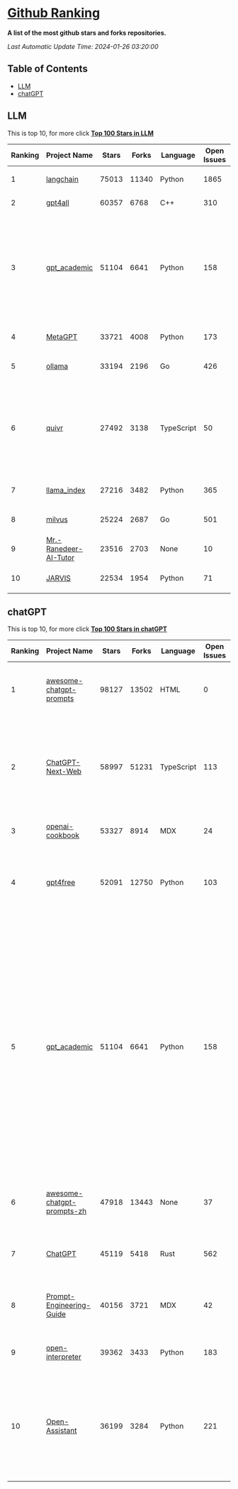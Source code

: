 [Github Ranking](./README.md)
==========

**A list of the most github stars and forks repositories.**

*Last Automatic Update Time: 2024-01-26 03:20:00*

## Table of Contents
 * [LLM](#LLM)
 * [chatGPT](#chatGPT)

## LLM

This is top 10, for more click **[Top 100 Stars in LLM](Top100/LLM.md)**

| Ranking | Project Name | Stars | Forks | Language | Open Issues | Description | Last Commit |
| ------- | ------------ | ----- | ----- | -------- | ----------- | ----------- | ----------- |
| 1 | [langchain](https://github.com/langchain-ai/langchain) | 75013 | 11340 | Python | 1865 | ⚡ Building applications with LLMs through composability ⚡ | 2024-01-26T03:19:17Z |
| 2 | [gpt4all](https://github.com/nomic-ai/gpt4all) | 60357 | 6768 | C++ | 310 | gpt4all: open-source LLM chatbots that you can run anywhere | 2024-01-25T22:21:07Z |
| 3 | [gpt_academic](https://github.com/binary-husky/gpt_academic) | 51104 | 6641 | Python | 158 | 为GPT/GLM等LLM大语言模型提供实用化交互接口，特别优化论文阅读/润色/写作体验，模块化设计，支持自定义快捷按钮&函数插件，支持Python和C++等项目剖析&自译解功能，PDF/LaTex论文翻译&总结功能，支持并行问询多种LLM模型，支持chatglm3等本地模型。接入通义千问, deepseekcoder, 讯飞星火, 文心一言, llama2, rwkv, claude2, moss等。 | 2024-01-25T14:42:23Z |
| 4 | [MetaGPT](https://github.com/geekan/MetaGPT) | 33721 | 4008 | Python | 173 | 🌟 The Multi-Agent Framework: Given one line Requirement, return PRD, Design, Tasks, Repo | 2024-01-25T09:36:16Z |
| 5 | [ollama](https://github.com/ollama/ollama) | 33194 | 2196 | Go | 426 | Get up and running with Llama 2, Mistral, and other large language models locally. | 2024-01-26T01:52:46Z |
| 6 | [quivr](https://github.com/StanGirard/quivr) | 27492 | 3138 | TypeScript | 50 | Your GenAI Second Brain 🧠  A personal productivity assistant (RAG) ⚡️🤖 Chat with your docs (PDF, CSV, ...)  & apps using Langchain, GPT 3.5 / 4 turbo, Private, Anthropic, VertexAI, Ollama, LLMs, that you can share with users !  Local & Private alternative to OpenAI GPTs & ChatGPT powered by retrieval-augmented generation. | 2024-01-26T02:57:43Z |
| 7 | [llama_index](https://github.com/run-llama/llama_index) | 27216 | 3482 | Python | 365 | LlamaIndex (formerly GPT Index) is a data framework for your LLM applications | 2024-01-26T02:30:26Z |
| 8 | [milvus](https://github.com/milvus-io/milvus) | 25224 | 2687 | Go | 501 | A cloud-native vector database, storage for next generation AI applications | 2024-01-26T03:07:02Z |
| 9 | [Mr.-Ranedeer-AI-Tutor](https://github.com/JushBJJ/Mr.-Ranedeer-AI-Tutor) | 23516 | 2703 | None | 10 | A GPT-4 AI Tutor Prompt for customizable personalized learning experiences. | 2023-11-18T21:18:14Z |
| 10 | [JARVIS](https://github.com/microsoft/JARVIS) | 22534 | 1954 | Python | 71 | JARVIS, a system to connect LLMs with ML community. Paper: https://arxiv.org/pdf/2303.17580.pdf | 2024-01-15T03:26:37Z |


## chatGPT

This is top 10, for more click **[Top 100 Stars in chatGPT](Top100/chatGPT.md)**

| Ranking | Project Name | Stars | Forks | Language | Open Issues | Description | Last Commit |
| ------- | ------------ | ----- | ----- | -------- | ----------- | ----------- | ----------- |
| 1 | [awesome-chatgpt-prompts](https://github.com/f/awesome-chatgpt-prompts) | 98127 | 13502 | HTML | 0 | This repo includes ChatGPT prompt curation to use ChatGPT better. | 2024-01-25T10:21:39Z |
| 2 | [ChatGPT-Next-Web](https://github.com/ChatGPTNextWeb/ChatGPT-Next-Web) | 58997 | 51231 | TypeScript | 113 | A cross-platform ChatGPT/Gemini UI (Web / PWA / Linux / Win / MacOS). 一键拥有你自己的跨平台 ChatGPT/Gemini 应用。 | 2024-01-26T02:52:07Z |
| 3 | [openai-cookbook](https://github.com/openai/openai-cookbook) | 53327 | 8914 | MDX | 24 | Examples and guides for using the OpenAI API | 2024-01-26T00:13:52Z |
| 4 | [gpt4free](https://github.com/xtekky/gpt4free) | 52091 | 12750 | Python | 103 | The official gpt4free repository \| various collection of powerful language models | 2024-01-25T19:31:10Z |
| 5 | [gpt_academic](https://github.com/binary-husky/gpt_academic) | 51104 | 6641 | Python | 158 | 为GPT/GLM等LLM大语言模型提供实用化交互接口，特别优化论文阅读/润色/写作体验，模块化设计，支持自定义快捷按钮&函数插件，支持Python和C++等项目剖析&自译解功能，PDF/LaTex论文翻译&总结功能，支持并行问询多种LLM模型，支持chatglm3等本地模型。接入通义千问, deepseekcoder, 讯飞星火, 文心一言, llama2, rwkv, claude2, moss等。 | 2024-01-25T14:42:23Z |
| 6 | [awesome-chatgpt-prompts-zh](https://github.com/PlexPt/awesome-chatgpt-prompts-zh) | 47918 | 13443 | None | 37 | ChatGPT 中文调教指南。各种场景使用指南。学习怎么让它听你的话。 | 2024-01-18T15:19:28Z |
| 7 | [ChatGPT](https://github.com/lencx/ChatGPT) | 45119 | 5418 | Rust | 562 | 🔮 ChatGPT Desktop Application (Mac, Windows and Linux) | 2024-01-19T18:18:00Z |
| 8 | [Prompt-Engineering-Guide](https://github.com/dair-ai/Prompt-Engineering-Guide) | 40156 | 3721 | MDX | 42 | 🐙 Guides, papers, lecture, notebooks and resources for prompt engineering | 2024-01-22T10:53:14Z |
| 9 | [open-interpreter](https://github.com/KillianLucas/open-interpreter) | 39362 | 3433 | Python | 183 | A natural language interface for computers. | 2024-01-26T03:08:14Z |
| 10 | [Open-Assistant](https://github.com/LAION-AI/Open-Assistant) | 36199 | 3284 | Python | 221 | OpenAssistant is a chat-based assistant that understands tasks, can interact with third-party systems, and retrieve information dynamically to do so. | 2024-01-25T15:38:10Z |

